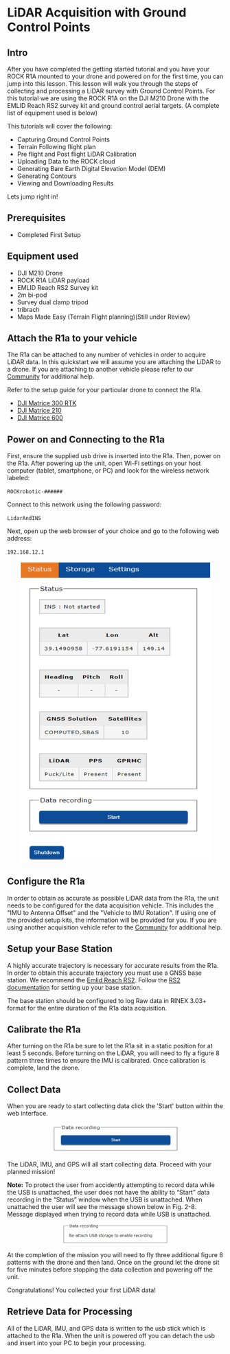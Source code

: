# LiDAR Acquisition with Ground Control Points

## Intro

After you have completed the
getting started tutorial and you have your ROCK R1A mounted to your drone and
powered on for the first time, you can jump into this lesson. This lesson will
walk you through the steps of collecting and processing a LiDAR survey with Ground
Control Points.  For this tutorial we are using the ROCK R1A on the DJI M210 Drone
with the EMLID Reach RS2 survey kit and ground control aerial targets. (A complete list
of equipment used is below)  

This tutorials will cover the following:

* Capturing Ground Control Points
* Terrain Following flight plan
* Pre flight and Post flight LiDAR Calibration
* Uploading Data to the ROCK cloud
* Generating Bare Earth Digital Elevation Model (DEM)
* Generating Contours
* Viewing and Downloading Results

Lets jump right in!

## Prerequisites

* Completed First Setup

## Equipment used

* DJI M210 Drone
* ROCK R1A LiDAR payload
* EMLID Reach RS2 Survey kit
* 2m bi-pod
* Survey dual clamp tripod
* tribrach
* Maps Made Easy (Terrain Flight planning)(Still under Review)

## Attach the R1a to your vehicle

The R1a can be attached to any number of vehicles in order to acquire LiDAR data. In this quickstart we will assume you are attaching the LiDAR to a drone. If you are attaching to another vehicle please refer to our [Community](https://community.rockrobotic.com) for additional help.

Refer to the setup guide for your particular drone to connect the R1a.

* [DJI Matrice 300 RTK](../drone-setup/m300.md)
* [DJI Matrice 210](../drone-setup/m210.md)
* [DJI Matrice 600](../drone-setup/m600.md)

## Power on and Connecting to the R1a

First, ensure the supplied usb drive is inserted into the R1a. Then, power on the R1a. After powering up the unit, open Wi-Fi settings on your host computer (tablet, smartphone, or PC) and look for the wireless network labeled:

`ROCKrobotic-######`

Connect to this network using the following password:

`LidarAndINS`

Next, open up the web browser of your choice and go to the following web address:

`192.168.12.1`

<div style="text-align: center;"><img src="../img/web-interface.png" style="width: 450px;"></div>

## Configure the R1a

In order to obtain as accurate as possible LiDAR data from the R1a, the unit needs to be configured for the data acquisition vehicle. This includes the "IMU to Antenna Offset" and the "Vehicle to IMU Rotation". If using one of the provided setup kits, the information will be provided for you. If you are using another acquisition vehicle refer to the [Community](https://community.rockrobotic.com) for additional help.

## Setup your Base Station

A highly accurate trajectory is necessary for accurate results from the R1a. In order to obtain this accurate trajectory you must use a GNSS base station. We recommend the [Emlid Reach RS2](https://store.emlid.com/?ref=40). Follow the [RS2 documentation](https://docs.emlid.com/reachrs2/) for setting up your base station.

The base station should be configured to log Raw data in RINEX 3.03+ format for the entire duration of the R1a data acquisition.

## Calibrate the R1a

After turning on the R1a be sure to let the R1a sit in a static position for at least 5 seconds. Before turning on the LiDAR, you will need to fly a figure 8 pattern three times to ensure the IMU is calibrated. Once calibration is complete, land the drone.

## Collect Data

When you are ready to start collecting data click the 'Start' button within the web interface.

<div style="text-align: center;"><img src="../img/start.png" style="width: 300px;"></div>

The LiDAR, IMU, and GPS will all start collecting data. Proceed with your planned mission!

**Note:** To protect the user from accidently attempting to record data while the USB is unattached, the user does not have the ability to “Start” data recording in the “Status” window when the USB is unattached. When unattached the user will see the message shown below in Fig. 2-8. Message displayed when trying to record data while USB is unattached.

<div style="text-align: center;"><img src="../img/re-attach.png" style="width: 250px;"></div>

At the completion of the mission you will need to fly three additional figure 8 patterns with the drone and then land. Once on the ground let the drone sit for five minutes before stopping the data collection and powering off the unit.

Congratulations! You collected your first LiDAR data!

## Retrieve Data for Processing

All of the LiDAR, IMU, and GPS data is written to the usb stick which is attached to the R1a. When the unit is powered off you can detach the usb and insert into your PC to begin your processing.
